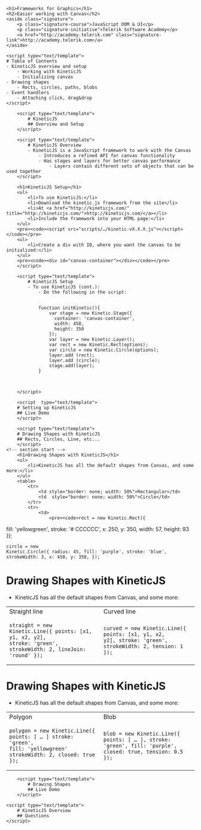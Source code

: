 <!-- attr: { hasScriptWrapper:true, id:"title" class:"slide-title" } -->
    <h1>Frameworks for Graphics</h1>
    <h2>Easier working with Canvas</h2>
    <aside class="signature">
        <p class="signature-course">JavaScript DOM & UI</p>
        <p class="signature-initiative">Telerik Software Academy</p>
        <a href="http://academy.telerik.com" class="signature-link">http://academy.telerik.com</a>
    </aside>

<!-- Table of Contents -->
<!-- attr: { hasScriptWrapper:true, id:"table-of-contents" data-markdown style:"font-size:40px" } -->
    <script type="text/template">
    # Table of Contents
    - KineticJS overview and setup
        - Working with KineticJS
        - Initializing canvas
    - Drawing shapes
        - Rects, circles, paths, blobs
    - Event handlers
        - Attaching click, drag&drop
    </script>

<!-- SVG Overview -->
<!-- section start -->
<!-- attr: { hasScriptWrapper:true, id:"svg-overview" class:"slide-section" } -->
        <script type="text/template">
            # KineticJS
            ## Overview and Setup
        </script>
<!-- attr: { hasScriptWrapper:true } -->
        <script type="text/template">
            # KineticJS Overview
            - KineticJS is a JavaScript framework to work with the Canvas
                - Introduces a refined API for canvas functionality
                - Has stages and layers for better canvas performance
                    - Layers contain different sets of objects that can be used together
        </script>
<!-- attr: { hasScriptWrapper:true, style:"font-size: 45px" } -->
        <h1>KineticJS Setup</h1>
        <ul>
            <li>To use KineticJS:</li>
            <li>Download the kinetic.js framework from the site</li>
            <li>At <a href="http://kineticjs.com/" title="http://kineticjs.com/">http://kineticjs.com/</a></li>
            <li>Include the framework into your HTML page:</li>
        </ul>
        <pre><code><script src="scripts/…/kinetic-vX.X.X.js"></script></code></pre>
        <ul>
            <li>Create a div with ID, where you want the canvas to be initialized:</li>
        </ul>
        <pre><code><div id="canvas-container"></div></code></pre>
        </script>
<!-- attr: { hasScriptWrapper:true } -->
        <script type="text/template">
            # KineticJS Setup
            - To use KineticJS (cont.):
                - Do the following in the script:


                function initKinetic(){
                    var stage = new Kinetic.Stage({
                      container: 'canvas-container',
                      width: 450,
                      height: 350
                    });
                    var layer = new Kinetic.Layer();
                    var rect = new Kinetic.Rect(options);
                    var circle = new Kinetic.Circle(options);
                    layer.add (rect);
                    layer.add (circle);
                    stage.add(layer);
                }



        </script>
<!-- attr: { hasScriptWrapper:true, class:"slide-section" } -->
        <script  type="text/template">
        # Setting up KineticJS
        ## Live Demo
        </script>

<!-- Drawing shapes -->
<!-- section start -->
<!-- attr: { hasScriptWrapper:true, class:"slide-section" id:"drawing-shapes" } -->
        <script type="text/template">
        # Drawing Shapes with KineticJS
        ## Rects, Circles, Line, etc...
        </script>
    <!-- section start -->
        <h1>Drawing Shapes with KineticJS</h1>
        <ul>
            <li>KineticJS has all the default shapes from Canvas, and some more:</li>
        </ul>
        <table>
            <tr>
                <td style="border: none; width: 50%">Rectangular</td>
                <td  style="border: none; width: 50%">Circle</td>
            </tr>
            <tr>
                <td>
                    <pre><code>rect = new Kinetic.Rect({
  fill: 'yellowgreen',
  stroke: '# CCCCCC',
  x: 250,
  y: 350,
  width: 57,
  height: 93
});</code></pre>
                </td>
                <td>
                    <pre><code>circle = new Kinetic.Circle({
  radius: 45,
  fill: 'purple',
  stroke: 'blue',
  strokeWidth: 3,
  x: 450,
  y: 350,
});</code></pre>
                </td>
            </tr>
        </table>
    <!-- section start -->
        <h1>Drawing Shapes with KineticJS</h1>
        <ul>
            <li>KineticJS has all the default shapes from Canvas, and some more:</li>
        </ul>
        <table>
            <tr>
                <td style="border: none; width: 50%">Straight line</td>
                <td  style="border: none; width: 50%">Curved line</td>
            </tr>
            <tr>
                <td>
                    <pre><code>straight = new Kinetic.Line({
  points: [x1, y1, x2, y2],
  stroke: 'green',
  strokeWidth: 2,
  lineJoin: 'round'
});</code></pre>
                </td>
                <td>
                    <pre><code>curved = new Kinetic.Line({
  points: [x1, y1, x2, y2],
  stroke: 'green',
  strokeWidth: 2,
  tension: 1
});</code></pre>
                </td>
            </tr>
        </table>
    <!-- section start -->
        <h1>Drawing Shapes with KineticJS</h1>
        <ul>
            <li>KineticJS has all the default shapes from Canvas, and some more:</li>
        </ul>
        <table>
            <tr>
                <td style="border: none; width: 50%">Polygon</td>
                <td  style="border: none; width: 50%">Blob</td>
            </tr>
            <tr>
                <td>
                    <pre><code>polygon = new Kinetic.Line({
  points: [ … ]
  stroke: 'green',
  fill: 'yellowgreen'
  strokeWidth: 2,
  closed: true
});</code></pre>
                </td>
                <td>
                    <pre><code>blob = new Kinetic.Line({
  points: [ … ],
  stroke: 'green',
  fill: 'purple',
  closed: true,
  tension: 0.5
});</code></pre>
                </td>
            </tr>
        </table>
<!-- attr: { hasScriptWrapper:true, class:"slide-section" } -->
        <script type="text/template">
            # Drawing Shapes
            ## Live Demo
        </script>


<!-- attr: { hasScriptWrapper:true, class:"slide-questions" id:"questions" } -->
    <script type="text/template">
        # KineticJS Overview
        ## Questions
    </script>
